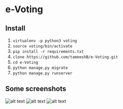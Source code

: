 # e-Voting
## Install
1. `virtualenv -p python3 voting`
2. `source voting/bin/activate`
3. `pip install -r requirements.txt`
4. `clone https://github.com/tameeshB/e-Voting.git`
5. `cd e-Voting`
6. `python manage.py migrate`
7. `python manage.py runserver`

## Some screenshots

![alt text](https://github.com/tameeshB/e-Voting/raw/master/polls/static/polls/images/screen.14.png)
![alt text](https://github.com/tameeshB/e-Voting/raw/master/polls/static/polls/images/screen.20.png)
![alt text](https://github.com/tameeshB/e-Voting/raw/master/polls/static/polls/images/screen.27.png)
